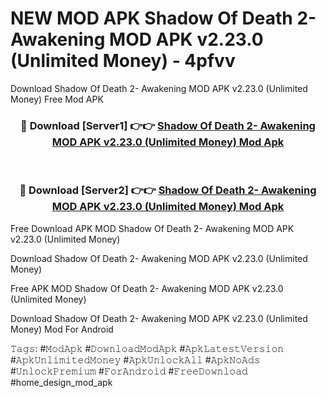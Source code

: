 # NEW MOD APK Shadow Of Death 2- Awakening MOD APK v2.23.0 (Unlimited Money) - 4pfvv
Download Shadow Of Death 2- Awakening MOD APK v2.23.0 (Unlimited Money) Free Mod APK

<div align="center">
<h3>🔴 Download [Server1] 👉👉 <a href="https://apk-comot.site?title=Shadow_Of_Death_2-_Awakening_MOD_APK_v2.23.0_(Unlimited_Money)">Shadow Of Death 2- Awakening MOD APK v2.23.0 (Unlimited Money) Mod Apk</a></h3><br>

<h3>🔴 Download [Server2] 👉👉 <a href="https://apk-comot.site?title=Shadow_Of_Death_2-_Awakening_MOD_APK_v2.23.0_(Unlimited_Money)">Shadow Of Death 2- Awakening MOD APK v2.23.0 (Unlimited Money) Mod Apk</a></h3>
</div>


Free Download APK MOD Shadow Of Death 2- Awakening MOD APK v2.23.0 (Unlimited Money)

Download Shadow Of Death 2- Awakening MOD APK v2.23.0 (Unlimited Money) 

Free APK MOD Shadow Of Death 2- Awakening MOD APK v2.23.0 (Unlimited Money) 

Download Shadow Of Death 2- Awakening MOD APK v2.23.0 (Unlimited Money) Mod For Android

𝚃𝚊𝚐𝚜: #𝙼𝚘𝚍𝙰𝚙𝚔 #𝙳𝚘𝚠𝚗𝚕𝚘𝚊𝚍𝙼𝚘𝚍𝙰𝚙𝚔 #𝙰𝚙𝚔𝙻𝚊𝚝𝚎𝚜𝚝𝚅𝚎𝚛𝚜𝚒𝚘𝚗 #𝙰𝚙𝚔𝚄𝚗𝚕𝚒𝚖𝚒𝚝𝚎𝚍𝙼𝚘𝚗𝚎𝚢 #𝙰𝚙𝚔𝚄𝚗𝚕𝚘𝚌𝚔𝙰𝚕𝚕 #𝙰𝚙𝚔𝙽𝚘𝙰𝚍𝚜 #𝚄𝚗𝚕𝚘𝚌𝚔𝙿𝚛𝚎𝚖𝚒𝚞𝚖 #𝙵𝚘𝚛𝙰𝚗𝚍𝚛𝚘𝚒𝚍 #𝙵𝚛𝚎𝚎𝙳𝚘𝚠𝚗𝚕𝚘𝚊𝚍 #home_design_mod_apk